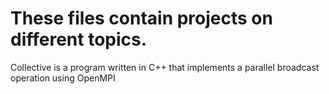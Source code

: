 # These files contain projects on different topics. 

Collective is a program written in C++ that implements a parallel broadcast operation using OpenMPI


